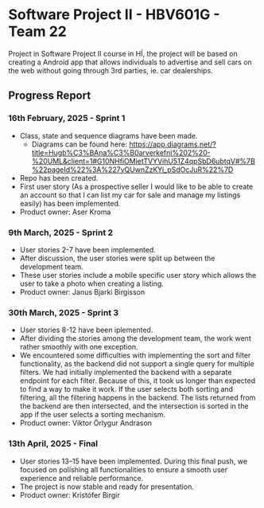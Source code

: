 # Software Project II - HBV601G - Team 22

Project in Software Project II course in HÍ, the project will be based on creating a Android app that allows individuals to advertise and sell cars on the web without going through 3rd parties, ie. car dealerships.


## Progress Report
### 16th February, 2025 - Sprint 1
- Class, state and sequence diagrams have been made.
  - Diagrams can be found here: https://app.diagrams.net/?title=Hugb%C3%BAna%C3%B0arverkefni%202%20-%20UML&client=1#G10NHfiOMietTVYVihU51Z4qpSbD6ubtqV#%7B%22pageId%22%3A%227yQUwnZzKYi_pSdOcJuR%22%7D
- Repo has been created.
- First user story (As a prospective seller I would like to be able to create an account so that I can list my car for sale and manage my listings easily) has been implemented.
- Product owner: Aser Kroma

### 9th March, 2025 - Sprint 2
- User stories 2-7 have been implemented.
- After discussion, the user stories were split up between the development team.
- These user stories include a mobile specific user story which allows the user to take a photo when creating a listing.
- Product owner: Janus Bjarki Birgisson

### 30th March, 2025 - Sprint 3
- User stories 8-12 have been iplemented.
- After dividing the stories among the development team, the work went rather smoothly with one exception.
- We encountered some difficulties with implementing the sort and filter functionality, as the backend did not support a single query for multiple filters. We had initially implemented the backend with a separate endpoint for each filter. Because of this, it took us longer than expected to find a way to make it work. If the user selects both sorting and filtering, all the filtering happens in the backend. The lists returned from the backend are then intersected, and the intersection is sorted in the app if the user selects a sorting mechanism.
- Product owner: Viktor Örlygur Andrason

### 13th April, 2025 - Final
- User stories 13–15 have been implemented. During this final push, we focused on polishing all functionalities to ensure a smooth user experience and reliable performance.
- The project is now stable and ready for presentation.
- Product owner: Kristófer Birgir
